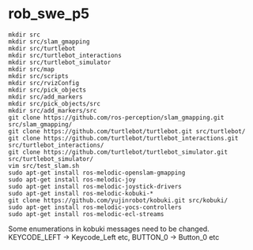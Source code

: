 # rob_swe_p5

    mkdir src
    mkdir src/slam_gmapping
    mkdir src/turtlebot
    mkdir src/turtlebot_interactions
    mkdir src/turtlebot_simulator
    mkdir src/map
    mkdir src/scripts
    mkdir src/rvizConfig
    mkdir src/pick_objects
    mkdir src/add_markers
    mkdir src/pick_objects/src
    mkdir src/add_markers/src
    git clone https://github.com/ros-perception/slam_gmapping.git src/slam_gmapping/
    git clone https://github.com/turtlebot/turtlebot.git src/turtlebot/
    git clone https://github.com/turtlebot/turtlebot_interactions.git src/turtlebot_interactions/
    git clone https://github.com/turtlebot/turtlebot_simulator.git src/turtlebot_simulator/
    vim src/test_slam.sh
    sudo apt-get install ros-melodic-openslam-gmapping
    sudo apt-get install ros-melodic-joy
    sudo apt-get install ros-melodic-joystick-drivers
    sudo apt-get install ros-melodic-kobuki-*
    git clone https://github.com/yujinrobot/kobuki.git src/kobuki/
    sudo apt-get install ros-melodic-yocs-controllers
    sudo apt-get install ros-melodic-ecl-streams

Some enumerations in kobuki messages need to be  changed. KEYCODE_LEFT -> Keycode_Left etc, BUTTON_0 -> Button_0 etc
